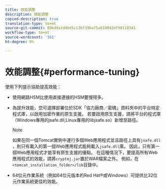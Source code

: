 ```yaml
---
title: 效能調整
description: 效能調整
copied-description: true
translation-type: tm+mt
source-git-commit: 89bdda1d4bd5c126f19ba75a819942df901183d1
workflow-type: tm+mt
source-wordcount: '161'
ht-degree: 0%

---
```



# 效能調整{#performance-tuning}

使用下列提示協助提高效能：

* 使用網路HSM比使用直接連接的HSM要慢得多。
* 為提升效能，您可選擇部署位於SDK「協力廠商／密碼」資料夾中的平台特定程式庫，以啟用加密作業的原生支援。 若要啟用原生支援，請將平台的程式庫（Windows專用的jsafe.dll,Linux專用的libjsafe.so）新增至路徑。

   >[!NOTE]
   >
   >如果在同一個Tomcat實例中運行多個Web應用程式並且路徑上具有`jsafe.dll` ，則只有載入的第一個Web應用程式能夠載入`jsafe.dll`庫。 因此，只有第一個Web應用程式才能享有原生支援的優點。 在這種情況下，要提高所有Web應用程式的效能，請將`cryptoj.jar`置於WAR檔案之外。 例如，在`<tomcat_installation_folder>/lib`目錄中。

* 64位元作業系統（例如64位元版本的Red Hat®或Windows）可提供比32位元作業系統更佳的效能。


